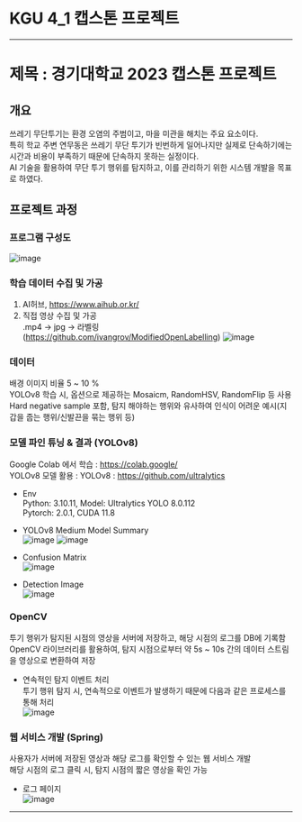 # KGU 4_1 캡스톤 프로젝트

---------------------------------------------------

# 제목 : 경기대학교 2023 캡스톤 프로젝트

## 개요
쓰레기 무단투기는 환경 오염의 주범이고, 마을 미관을 해치는 주요 요소이다.</br>
특히 학교 주변 연무동은 쓰레기 무단 투기가 빈번하게 일어나지만 실제로 단속하기에는 시간과 비용이 부족하기 때문에 단속하지 못하는 실정이다.</br>
AI 기술을 활용하여 무단 투기 행위를 탐지하고, 이를 관리하기 위한 시스템 개발을 목표로 하였다.</br>


## 프로젝트 과정

### 프로그램 구성도
![image](https://github.com/Hojun1123/4_1Mojadol/assets/65999992/ffda7afc-46db-4b9d-a3bd-f27561c0fc35)


### 학습 데이터 수집 및 가공
1. AI허브, https://www.aihub.or.kr/
2. 직접 영상 수집 및 가공</br>
.mp4 -> jpg -> 라벨링(https://github.com/ivangrov/ModifiedOpenLabelling)
![image](https://github.com/Hojun1123/4_1Mojadol/assets/65999992/cb60837e-8e7d-445e-b4aa-9464f21a7bdd)


### 데이터
배경 이미지 비율 5 ~ 10 %</br>
YOLOv8 학습 시, 옵션으로 제공하는 Mosaicm, RandomHSV, RandomFlip 등 사용</br>
Hard negative sample 포함, 탐지 해야하는 행위와 유사하여 인식이 어려운 예시(지갑을 줍는 행위/신발끈을 묶는 행위 등)</br>


### 모델 파인 튜닝 & 결과 (YOLOv8)
Google Colab 에서 학습 : https://colab.google/</br>
YOLOv8 모델 활용 : YOLOv8 : https://github.com/ultralytics</br>

- Env</br>
Python: 3.10.11, Model: Ultralytics YOLO 8.0.112</br>
Pytorch: 2.0.1, CUDA 11.8</br>

- YOLOv8 Medium Model Summary</br>
![image](https://github.com/Hojun1123/4_1Mojadol/assets/65999992/0bb6d29d-9c1c-4c40-b08c-e62ae769a2d3)
![image](https://github.com/Hojun1123/4_1Mojadol/assets/65999992/f1a04509-3cdf-45cf-b5ec-d30ef965f315)                            

- Confusion Matrix</br>
![image](https://github.com/Hojun1123/4_1Mojadol/assets/65999992/c09127ff-f8b7-4322-9d59-3462b05c9587)

- Detection Image</br>
![image](https://github.com/Hojun1123/4_1Mojadol/assets/65999992/976b29fe-f0c3-463e-a707-f783b83676c9)


### OpenCV
투기 행위가 탐지된 시점의 영상을 서버에 저장하고, 해당 시점의 로그를 DB에 기록함</br>
OpenCV 라이브러리를 활용하여, 탐지 시점으로부터 약 5s ~ 10s 간의 데이터 스트림을 영상으로 변환하여 저장</br>

- 연속적인 탐지 이벤트 처리</br>
투기 행위 탐지 시, 연속적으로 이벤트가 발생하기 때문에 다음과 같은 프로세스를 통해 처리</br>
![image](https://github.com/Hojun1123/4_1Mojadol/assets/65999992/2c8c5670-3ab9-4509-b1e3-72f3b26d47dc)


### 웹 서비스 개발 (Spring)
사용자가 서버에 저장된 영상과 해당 로그를 확인할 수 있는 웹 서비스 개발</br>
해당 시점의 로그 클릭 시, 탐지 시점의 짧은 영상을 확인 가능</br>
- 로그 페이지</br>
![image](https://github.com/Hojun1123/4_1Mojadol/assets/65999992/f2e11eea-4262-41b3-9d69-2bb0be4d3072)

----------------------------------------------------------------------------------------

